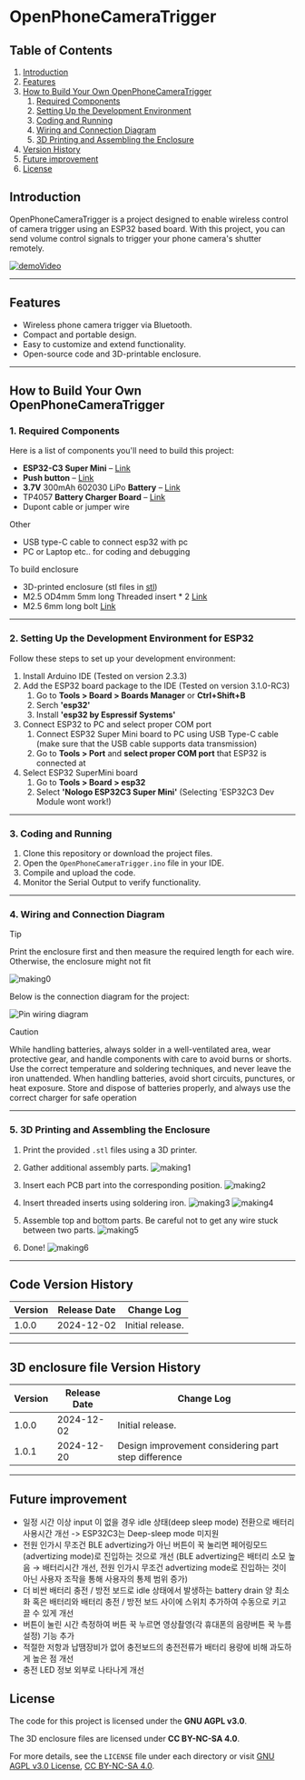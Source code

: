 # OpenPhoneCameraTrigger

## Table of Contents
1. [Introduction](#introduction)
2. [Features](#features)
3. [How to Build Your Own OpenPhoneCameraTrigger](#how-to-build-your-own-openphonecameratrigger)
    1. [Required Components](#1-required-components)
    2. [Setting Up the Development Environment](#2-setting-up-the-development-environment-for-esp32)
    3. [Coding and Running](#3-coding-and-running)
    4. [Wiring and Connection Diagram](#4-wiring-and-connection-diagram)
    5. [3D Printing and Assembling the Enclosure](#5-3d-printing-and-assembling-the-enclosure)
4. [Version History](#code-version-history)
5. [Future improvement](#future-improvement)
6. [License](#license)

## Introduction
OpenPhoneCameraTrigger is a project designed to enable wireless control of camera trigger using an ESP32 based board. With this project, you can send volume control signals to trigger your phone camera's shutter remotely.

[![demoVideo](https://img.youtube.com/vi/Z1O2nStRBFU/0.jpg)](https://www.youtube.com/watch?v=Z1O2nStRBFU)


---

## Features
- Wireless phone camera trigger via Bluetooth.
- Compact and portable design.
- Easy to customize and extend functionality.
- Open-source code and 3D-printable enclosure.

---

## How to Build Your Own OpenPhoneCameraTrigger

### 1. Required Components
Here is a list of components you'll need to build this project:
- **ESP32-C3 Super Mini**  – [Link](https://a.aliexpress.com/_oErgR53)
- **Push button** – [Link](https://a.aliexpress.com/_olNm9Id)
- **3.7V** 300mAh 602030 LiPo **Battery** – [Link](https://a.aliexpress.com/_omasVAl)
- TP4057 **Battery Charger Board** – [Link](https://a.aliexpress.com/_onq9YhJ)
- Dupont cable or jumper wire

Other
- USB type-C cable to connect esp32 with pc
- PC or Laptop etc.. for coding and debugging

To build enclosure
- 3D-printed enclosure (stl files in [stl](https://github.com/junsulee119/OpenPhoneCameraTrigger/tree/main/stl))
- M2.5 OD4mm 5mm long Threaded insert * 2 [Link](https://a.aliexpress.com/_oCb7Maz)
- M2.5 6mm long bolt [Link](https://a.aliexpress.com/_olOMYyt)

---

### 2. Setting Up the Development Environment for ESP32
Follow these steps to set up your development environment:
1. Install Arduino IDE (Tested on version 2.3.3)
2. Add the ESP32 board package to the IDE (Tested on version 3.1.0-RC3)
    1. Go to **Tools > Board > Boards Manager** or **Ctrl+Shift+B**
    2. Serch **'esp32'**
    3. Install **'esp32 by Espressif Systems'**
3. Connect ESP32 to PC and select proper COM port
    1. Connect ESP32 Super Mini board to PC using USB Type-C cable (make sure that the USB cable supports data transmission)
    2. Go to **Tools > Port** and **select proper COM port** that ESP32 is connected at
4. Select ESP32 SuperMini board
    1. Go to **Tools > Board > esp32**
    2. Select **'Nologo ESP32C3 Super Mini'** (Selecting 'ESP32C3 Dev Module wont work!)


---

### 3. Coding and Running
1. Clone this repository or download the project files.
2. Open the `OpenPhoneCameraTrigger.ino` file in your IDE.
3. Compile and upload the code.
4. Monitor the Serial Output to verify functionality.

---

### 4. Wiring and Connection Diagram

>[!TIP]
> Print the enclosure first and then measure the required length for each wire. Otherwise, the enclosure might not fit

![making0](img/making/0.JPEG)

Below is the connection diagram for the project:

![Pin wiring diagram](img/pin%20wiring%20diagram.png)

> [!CAUTION] 
> While handling batteries, always solder in a well-ventilated area, wear protective gear, and handle components with care to avoid burns or shorts. Use the correct temperature and soldering techniques, and never leave the iron unattended. When handling batteries, avoid short circuits, punctures, or heat exposure. Store and dispose of batteries properly, and always use the correct charger for safe operation

---

### 5. 3D Printing and Assembling the Enclosure
1. Print the provided `.stl` files using a 3D printer.
2. Gather additional assembly parts.
![making1](img/making/1.JPEG)

3. Insert each PCB part into the corresponding position.
![making2](img/making/2.JPEG)

4. Insert threaded inserts using soldering iron.
![making3](img/making/3.JPEG)
![making4](img/making/4.JPEG)

5. Assemble top and bottom parts. Be careful not to get any wire stuck between two parts.
![making5](img/making/5.JPEG)

6. Done!
![making6](img/making/6.JPEG)


---

## Code Version History
| Version | Release Date | Change Log                        |
|---------|--------------|-----------------------------------|
| 1.0.0   | 2024-12-02   | Initial release.                  |

---

## 3D enclosure file Version History
| Version | Release Date | Change Log                        |
|---------|--------------|-----------------------------------|
| 1.0.0   | 2024-12-02   | Initial release.                  |
| 1.0.1   | 2024-12-20   | Design improvement considering part step difference |

---


## Future improvement
- 일정 시간 이상 input 이 없을 경우 idle 상태(deep sleep mode) 전환으로 배터리 사용시간 개선 -> ESP32C3는 Deep-sleep mode 미지원
- 전원 인가시 무조건 BLE advertizing가 아닌 버튼이 꾹 눌리면 페어링모드 (advertizing mode)로 진입하는 것으로 개선 (BLE advertizing은 배터리 소모 높음 → 배터리시간 개선, 전원 인가시 무조건 advertizing mode로 진입하는 것이 아닌 사용자 조작을 통해 사용자의 통제 범위 증가)
- 더 비싼 배터리 충전 / 방전 보드로 idle 상태에서 발생하는 battery drain 양 최소화 혹은 배터리와 배터리 충전 / 방전 보드 사이에 스위치 추가하여 수동으로 키고 끌 수 있게 개선
- 버튼이 눌린 시간 측정하여 버튼 꾹 누르면 영상촬영(각 휴대폰의 음량버튼 꾹 누름 설정) 기능 추가
- 적절한 저항과 납땜장비가 없어 충전보드의 충전전류가 배터리 용량에 비해 과도하게 높은 점 개선
- 충전 LED 정보 외부로 나타나게 개선

## License
The code for this project is licensed under the **GNU AGPL v3.0**. 

The 3D enclosure files are licensed under **CC BY-NC-SA 4.0**.

For more details, see the `LICENSE` file under each directory or visit [GNU AGPL v3.0 License](https://www.gnu.org/licenses/agpl-3.0.html), [CC BY-NC-SA 4.0](https://creativecommons.org/licenses/by-nc-sa/4.0/).
